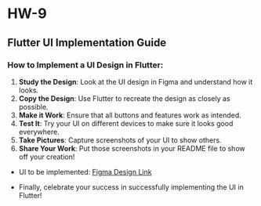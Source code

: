 # HW-9

## Flutter UI Implementation Guide

### How to Implement a UI Design in Flutter:

1. **Study the Design**: Look at the UI design in Figma and understand how it looks.
2. **Copy the Design**: Use Flutter to recreate the design as closely as possible.
3. **Make it Work**: Ensure that all buttons and features work as intended.
4. **Test It**: Try your UI on different devices to make sure it looks good everywhere.
5. **Take Pictures**: Capture screenshots of your UI to show others.
6. **Share Your Work**: Put those screenshots in your README file to show off your creation!




- UI to be implemented: [Figma Design Link](https://www.figma.com/file/id7WFc1LQIbXacHEhLv7ab/Game-Store-App-(Community)?type=design&node-id=0%3A1&mode=design&t=jpE9RIGzDT9l5EkK-1)


- Finally, celebrate your success in successfully implementing the UI in Flutter!
